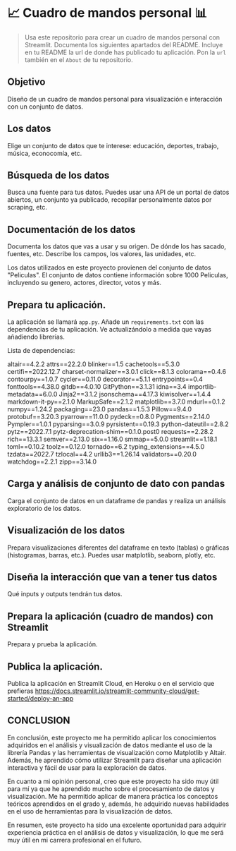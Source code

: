 # 📈 Cuadro de mandos personal 📊

> Usa este repositorio para crear un cuadro de mandos personal con Streamlit. Documenta los siguientes apartados del README.
> Incluye en tu README la url de donde has publicado tu aplicación. Pon la `url` también en el `About` de tu repositorio.

## Objetivo

Diseño de un cuadro de mandos personal para visualización e interacción con un conjunto de datos.

## Los datos

Elige un conjunto de datos que te interese: educación, deportes, trabajo, música, econocomía, etc.

## Búsqueda de los datos

Busca una fuente para tus datos. Puedes usar una API de un portal de datos abiertos, un conjunto ya publicado, recopilar personalmente datos por scraping, etc.

## Documentación de los datos

Documenta los datos que vas a usar y su origen. De dónde los has sacado, fuentes, etc. Describe los campos, los valores, las unidades, etc.

Los datos utilizados en este proyecto provienen del conjunto de datos "Peliculas". El conjunto de datos contiene información sobre 1000 Peliculas, incluyendo su genero, actores, director, votos y más.

## Prepara tu aplicación.

La aplicación se llamará `app.py`. Añade un `requirements.txt` con las dependencias de tu aplicación. Ve actualizándolo a medida que vayas añadiendo librerías.

Lista de dependencias:

altair==4.2.2
attrs==22.2.0
blinker==1.5
cachetools==5.3.0
certifi==2022.12.7
charset-normalizer==3.0.1
click==8.1.3
colorama==0.4.6
contourpy==1.0.7
cycler==0.11.0
decorator==5.1.1
entrypoints==0.4
fonttools==4.38.0
gitdb==4.0.10
GitPython==3.1.31
idna==3.4
importlib-metadata==6.0.0
Jinja2==3.1.2
jsonschema==4.17.3
kiwisolver==1.4.4
markdown-it-py==2.1.0
MarkupSafe==2.1.2
matplotlib==3.7.0
mdurl==0.1.2
numpy==1.24.2
packaging==23.0
pandas==1.5.3
Pillow==9.4.0
protobuf==3.20.3
pyarrow==11.0.0
pydeck==0.8.0
Pygments==2.14.0
Pympler==1.0.1
pyparsing==3.0.9
pyrsistent==0.19.3
python-dateutil==2.8.2
pytz==2022.7.1
pytz-deprecation-shim==0.1.0.post0
requests==2.28.2
rich==13.3.1
semver==2.13.0
six==1.16.0
smmap==5.0.0
streamlit==1.18.1
toml==0.10.2
toolz==0.12.0
tornado==6.2
typing_extensions==4.5.0
tzdata==2022.7
tzlocal==4.2
urllib3==1.26.14
validators==0.20.0
watchdog==2.2.1
zipp==3.14.0

## Carga y análisis de conjunto de dato con pandas

Carga el conjunto de datos en un dataframe de pandas y realiza un análisis exploratorio de los datos.

## Visualización de los datos

Prepara visualizaciones diferentes del dataframe en texto (tablas) o gráficas (histogramas, barras, etc.). Puedes usar matplotlib, seaborn, plotly, etc.

## Diseña la interacción que van a tener tus datos

Qué inputs y outputs tendrán tus datos.

## Prepara la aplicación (cuadro de mandos) con Streamlit

Prepara y prueba la aplicación.

## Publica la aplicación.

Publica la aplicación en Streamlit Cloud, en Heroku o en el servicio que prefieras https://docs.streamlit.io/streamlit-community-cloud/get-started/deploy-an-app

## CONCLUSION

En conclusión, este proyecto me ha permitido aplicar los conocimientos adquiridos en el análisis y visualización de datos mediante el uso de la librería Pandas y las herramientas de visualización como Matplotlib y Altair. Además, he aprendido cómo utilizar Streamlit para diseñar una aplicación interactiva y fácil de usar para la exploración de datos.

En cuanto a mi opinión personal, creo que este proyecto ha sido muy útil para mí ya que he aprendido mucho sobre el procesamiento de datos y visualización. Me ha permitido aplicar de manera práctica los conceptos teóricos aprendidos en el grado y, además, he adquirido nuevas habilidades en el uso de herramientas para la visualización de datos.

En resumen, este proyecto ha sido una excelente oportunidad para adquirir experiencia práctica en el análisis de datos y visualización, lo que me será muy útil en mi carrera profesional en el futuro.
